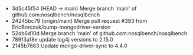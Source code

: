 - 3d5c45f54 (HEAD -> main) Merge branch 'main' of github.com:nosqlbench/nosqlbench
- 24245bc79 (origin/main) Merge pull request #393 from EricBorczuk/bump-mongodriver-version
- 52db6d10d Merge branch 'main' of github.com:nosqlbench/nosqlbench
- 78913a18e update log4j versions to 2.15.0
- 2145b7683 Update mongo-driver-sync to 4.4.0
